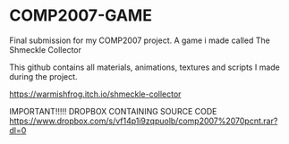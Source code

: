 # COMP2007-GAME
Final submission for my COMP2007 project. A game i made called The Shmeckle Collector

This github contains all materials, animations, textures and scripts I made during the project. 

https://warmishfrog.itch.io/shmeckle-collector


IMPORTANT!!!!!
DROPBOX CONTAINING SOURCE CODE
https://www.dropbox.com/s/vf14p1i9zqpuolb/comp2007%2070pcnt.rar?dl=0
